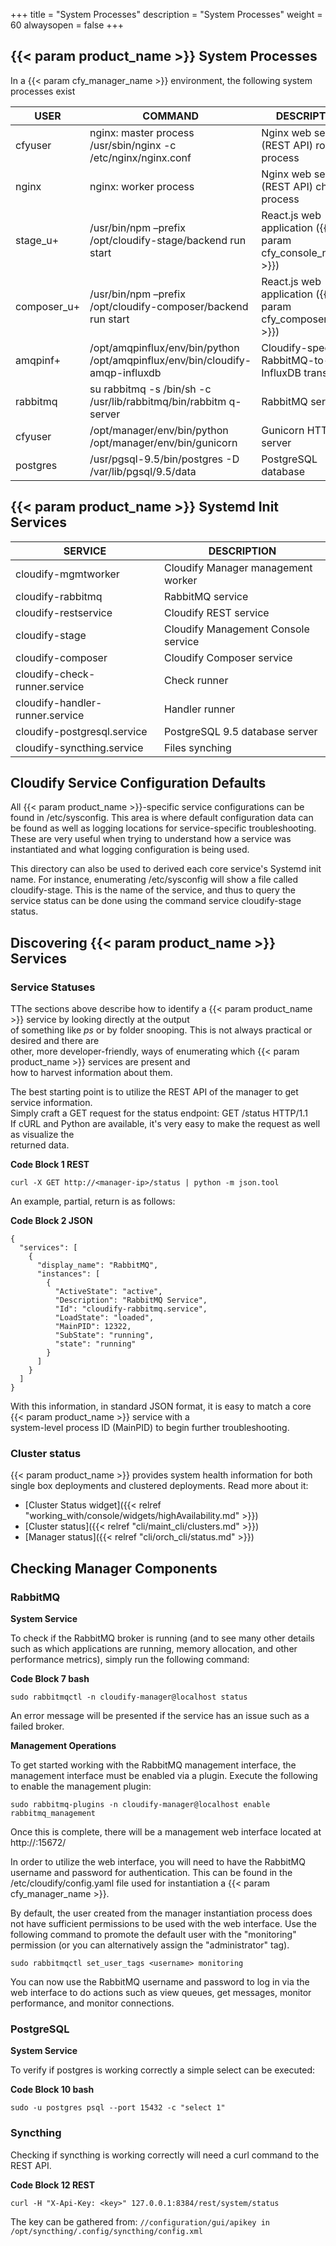 +++
title = "System Processes"
description = "System Processes"
weight = 60
alwaysopen = false
+++

## {{< param product_name >}} System Processes

In a {{< param cfy_manager_name >}} environment, the following system processes exist

| USER        | COMMAND                                                                       | DESCRIPTION                                                 |
|-------------|-------------------------------------------------------------------------------|-------------------------------------------------------------|
| cfyuser     | nginx: master process /usr/sbin/nginx -c /etc/nginx/nginx.conf                | Nginx web server (REST API) root process                    |
| nginx       | nginx: worker process                                                         | Nginx web server (REST API) child process                   |
| stage_u+    | /usr/bin/npm –prefix /opt/cloudify-stage/backend run start                    | React.js web application ({{< param cfy_console_name >}})   |
| composer_u+ | /usr/bin/npm –prefix /opt/cloudify-composer/backend run start                 | React.js web application ({{< param cfy_composer_name >}})  |
| amqpinf+    | /opt/amqpinflux/env/bin/python /opt/amqpinflux/env/bin/cloudify-amqp-influxdb | Cloudify-specific RabbitMQ-to-InfluxDB transport            |
| rabbitmq    | su rabbitmq -s /bin/sh -c /usr/lib/rabbitmq/bin/rabbitm q-server              | RabbitMQ service                                            |
| cfyuser     | /opt/manager/env/bin/python /opt/manager/env/bin/gunicorn                     | Gunicorn HTTP server                                        |
| postgres    | /usr/pgsql-9.5/bin/postgres -D /var/lib/pgsql/9.5/data                        | PostgreSQL database                                         |

## {{< param product_name >}} Systemd Init Services

| SERVICE                         | DESCRIPTION                         |
|---------------------------------|-------------------------------------|
| cloudify-mgmtworker             | Cloudify Manager management worker  |
| cloudify-rabbitmq               | RabbitMQ service                    |
| cloudify-restservice            | Cloudify REST service               |
| cloudify-stage                  | Cloudify Management Console service |
| cloudify-composer               | Cloudify Composer service           |
| cloudify-check-runner.service   | Check runner                        |
| cloudify-handler-runner.service | Handler runner                      |
| cloudify-postgresql.service     | PostgreSQL 9.5 database server      |
| cloudify-syncthing.service      | Files synching                      |

## Cloudify Service Configuration Defaults 

All {{< param product_name >}}-specific service configurations can be found in /etc/sysconfig. This area is where default configuration data can be found as well as logging locations for service-specific troubleshooting. These are very useful when trying to understand how a service was instantiated and what logging configuration is being used.

This directory can also be used to derived each core service's Systemd init name. For instance, enumerating /etc/sysconfig will show a file called cloudify-stage. This is the name of the service, and thus to query the service status can be done using the command service cloudify-stage status.

## Discovering {{< param product_name >}} Services

### Service Statuses 

TThe sections above describe how to identify a {{< param product_name >}} service by looking directly at the output \
of something like _ps_ or by folder snooping. This is not always practical or desired and there are \
other, more developer-friendly, ways of enumerating which {{< param product_name >}} services are present and \
how to harvest information about them.

The best starting point is to utilize the REST API of the manager to get service information. \
Simply craft a GET request for the status endpoint: GET /status HTTP/1.1 \
If cURL and Python are available, it's very easy to make the request as well as visualize the \
returned data.

**Code Block 1 REST**

```
curl -X GET http://<manager-ip>/status | python -m json.tool
```

An example, partial, return is as follows:

**Code Block 2 JSON**

```
{
  "services": [
    {
      "display_name": "RabbitMQ",
      "instances": [
        {
          "ActiveState": "active",
          "Description": "RabbitMQ Service",
          "Id": "cloudify-rabbitmq.service",
          "LoadState": "loaded",
          "MainPID": 12322,
          "SubState": "running",
          "state": "running"
        }
      ]
    }
  ]
}

```

With this information, in standard JSON format, it is easy to match a core {{< param product_name >}} service with a \
system-level process ID (MainPID) to begin further troubleshooting.

### Cluster status 

{{< param product_name >}} provides system health information for both single box deployments and clustered deployments. Read more about it:

- [Cluster Status widget]({{< relref "working_with/console/widgets/highAvailability.md" >}})
- [Cluster status]({{< relref "cli/maint_cli/clusters.md" >}})
- [Manager status]({{< relref "cli/orch_cli/status.md" >}})

## Checking Manager Components 

### RabbitMQ

**System Service**

To check if the RabbitMQ broker is running (and to see many other details such as which applications are running, memory allocation, and other performance metrics), simply run the following command:

**Code Block 7 bash**

```
sudo rabbitmqctl -n cloudify-manager@localhost status
```

An error message will be presented if the service has an issue such as a failed broker.

**Management Operations**

To get started working with the RabbitMQ management interface, the management interface must be enabled via a plugin. Execute the following to enable the management plugin:

```
sudo rabbitmq-plugins -n cloudify-manager@localhost enable rabbitmq_management
```

Once this is complete, there will be a management web interface located at http://<server IP>:15672/

In order to utilize the web interface, you will need to have the RabbitMQ username and password for authentication. This can be found in the /etc/cloudify/config.yaml file used for instantiation a {{< param cfy_manager_name >}}.

By default, the user created from the manager instantiation process does not have sufficient permissions to be used with the web interface. Use the following command to promote the default user with the "monitoring" permission (or you can alternatively assign the "administrator" tag).

```
sudo rabbitmqctl set_user_tags <username> monitoring
```

You can now use the RabbitMQ username and password to log in via the web interface to do actions such as view queues, get messages, monitor performance, and monitor connections.

### PostgreSQL

**System Service**

To verify if postgres is working correctly a simple select can be executed:

**Code Block 10 bash**

```
sudo -u postgres psql --port 15432 -c "select 1"
```

### Syncthing

Checking if syncthing is working correctly will need a curl command to the REST API.

**Code Block 12 REST**

```
curl -H "X-Api-Key: <key>" 127.0.0.1:8384/rest/system/status

```

The key can be gathered from: `//configuration/gui/apikey in /opt/syncthing/.config/syncthing/config.xml`
